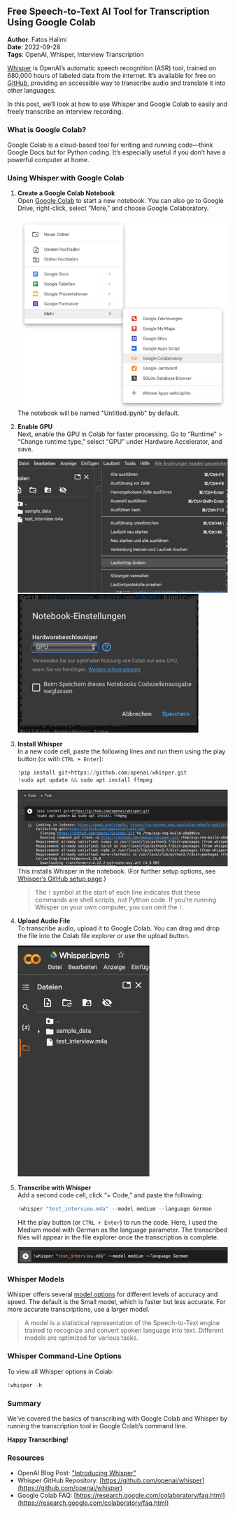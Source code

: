 ## Free Speech-to-Text AI Tool for Transcription Using Google Colab

**Author**: Fatos Halimi  
**Date**: 2022-09-28  
**Tags**: OpenAI, Whisper, Interview Transcription  

[Whisper](https://github.com/openai/whisper) is OpenAI’s automatic speech recognition (ASR) tool, trained on 680,000 hours of labeled data from the internet. It’s available for free on [GitHub](https://github.com/openai/whisper), providing an accessible way to transcribe audio and translate it into other languages.

In this post, we’ll look at how to use Whisper and Google Colab to easily and freely transcribe an interview recording.

### What is Google Colab?

Google Colab is a cloud-based tool for writing and running code—think Google Docs but for Python coding. It’s especially useful if you don’t have a powerful computer at home.

### Using Whisper with Google Colab

1. **Create a Google Colab Notebook**  
   Open [Google Colab](https://colab.research.google.com/#create=true) to start a new notebook. You can also go to Google Drive, right-click, select “More,” and choose Google Colaboratory.

   ![](/images/Google_Drive_Collab.png)  
   The notebook will be named "Untitled.ipynb" by default.

2. **Enable GPU**  
   Next, enable the GPU in Colab for faster processing. Go to “Runtime” > “Change runtime type,” select “GPU” under Hardware Accelerator, and save.

   ![](/images/Google_Collab_Runtime.png)![](/images/Google_Collab_GPU.png)

3. **Install Whisper**  
   In a new code cell, paste the following lines and run them using the play button (or with `CTRL + Enter`):

   ```python
   !pip install git+https://github.com/openai/whisper.git 
   !sudo apt update && sudo apt install ffmpeg
   ```

   ![](/images/Google_Collab_whisper_install.png)  
   This installs Whisper in the notebook. (For further setup options, see [Whisper’s GitHub setup page](https://github.com/openai/whisper#setup).)

   > The `!` symbol at the start of each line indicates that these commands are shell scripts, not Python code. If you’re running Whisper on your own computer, you can omit the `!`.

4. **Upload Audio File**  
   To transcribe audio, upload it to Google Colab. You can drag and drop the file into the Colab file explorer or use the upload button.

   ![](/images/Google_Collab_File_Upload.png)

5. **Transcribe with Whisper**  
   Add a second code cell, click “+ Code,” and paste the following:

   ```python
   !whisper "test_interview.m4a" --model medium --language German
   ```

   Hit the play button (or `CTRL + Enter`) to run the code. Here, I used the Medium model with German as the language parameter. The transcribed files will appear in the file explorer once the transcription is complete.

   ![](/images/Google_Collab_whisper.png)

### Whisper Models

Whisper offers several [model options](https://github.com/openai/whisper#available-models-and-languages) for different levels of accuracy and speed. The default is the Small model, which is faster but less accurate. For more accurate transcriptions, use a larger model.

> A model is a statistical representation of the Speech-to-Text engine trained to recognize and convert spoken language into text. Different models are optimized for various tasks.

### Whisper Command-Line Options

To view all Whisper options in Colab:

   ```python
   !whisper -h
   ```

### Summary

We’ve covered the basics of transcribing with Google Colab and Whisper by running the transcription tool in Google Colab’s command line.

**Happy Transcribing!**

### Resources

- OpenAI Blog Post: ["Introducing Whisper"](https://openai.com/blog/whisper/)
- Whisper GitHub Repository: [https://github.com/openai/whisper](https://github.com/openai/whisper)
- Google Colab FAQ: [https://research.google.com/colaboratory/faq.html](https://research.google.com/colaboratory/faq.html)
